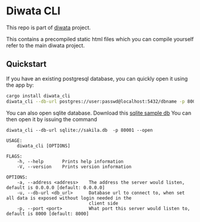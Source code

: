 # Diwata CLI
This repo is part of [diwata](https://github.com/ivanceras/diwata) project.

This contains a precompiled static html files which you can compile yourself
refer to the main diwata project.


## Quickstart
If you have an existing postgresql database, you can quickly open it using the app by:
```sh
cargo install diwata_cli
diwata_cli --db-url postgres://user:passwd@localhost:5432/dbname -p 8000 --open
```
You can also open sqlite database.
Download this [sqlite sample db](https://github.com/ivanceras/sakila/raw/master/sqlite-sakila-db/sakila.db)
You can then open it by issuing the command
```
diwata_cli --db-url sqlite://sakila.db  -p 80001 --open
```

```
USAGE:
    diwata_cli [OPTIONS]

FLAGS:
    -h, --help       Prints help information
    -V, --version    Prints version information

OPTIONS:
    -a, --address <address>    The address the server would listen, default is 0.0.0.0 [default: 0.0.0.0]
    -u, --db-url <db_url>      Database url to connect to, when set all data is exposed without login needed in the
                               client side
    -p, --port <port>          What port this server would listen to, default is 8000 [default: 8000]
```
